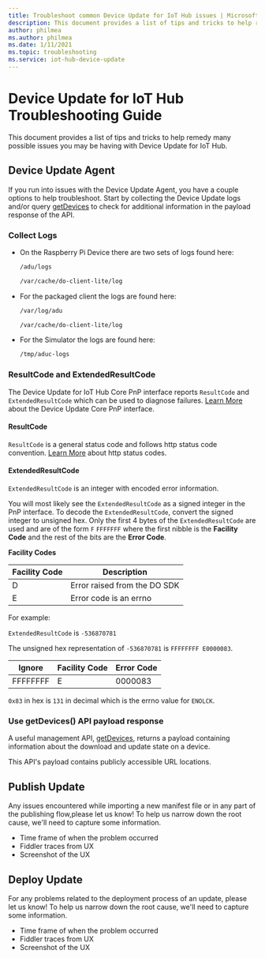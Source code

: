 ```yaml
---
title: Troubleshoot common Device Update for IoT Hub issues | Microsoft Docs
description: This document provides a list of tips and tricks to help remedy many possible issues you may be having with Device Update for IoT Hub.
author: philmea
ms.author: philmea
ms.date: 1/11/2021
ms.topic: troubleshooting
ms.service: iot-hub-device-update
---
```


# Device Update for IoT Hub Troubleshooting Guide

This document provides a list of tips and tricks to help remedy many possible
issues you may be having with Device Update for IoT Hub.

## Device Update Agent

If you run into issues with the Device Update Agent, you have a couple options to help
troubleshoot.  Start by collecting the Device Update logs and/or query
[getDevices]() to check for
additional information in the payload response of the API.

### Collect Logs

* On the Raspberry Pi Device there are two sets of logs found here:

    ```markdown
    /adu/logs
    ```

    ```markdown
    /var/cache/do-client-lite/log
    ```

* For the packaged client the logs are found here:

    ```markdown
    /var/log/adu
    ```

    ```markdown
    /var/cache/do-client-lite/log
    ```

* For the Simulator the logs are found here:

    ```markdown
    /tmp/aduc-logs
    ```

### ResultCode and ExtendedResultCode

The Device Update for IoT Hub Core PnP interface reports `ResultCode` and
`ExtendedResultCode` which can be used to diagnose failures. [Learn
More](device-update-plug-and-play.md) about the Device Update Core PnP interface.

#### ResultCode

`ResultCode` is a general status code and follows http status code convention.
[Learn More](https://www.w3.org/Protocols/rfc2616/rfc2616-sec10.html) about http
status codes.

#### ExtendedResultCode

`ExtendedResultCode` is an integer with encoded error information.

You will most likely see the `ExtendedResultCode` as a signed integer in the PnP
interface. To decode the `ExtendedResultCode`, convert the signed integer to
unsigned hex. Only the first 4 bytes of the `ExtendedResultCode` are used and
are of the form `F` `FFFFFFF` where the first nibble is the **Facility Code** and
the rest of the bits are the **Error Code**.

**Facility Codes**

| Facility Code     | Description  |
|-------------------|--------------|
| D                 | Error raised from the DO SDK|
| E                 | Error code is an errno |


For example:

`ExtendedResultCode` is `-536870781`

The unsigned hex representation of `-536870781` is `FFFFFFFF E0000083`.

| Ignore    | Facility Code  | Error Code   |
|-----------|----------------|--------------|
| FFFFFFFF  | E              | 0000083      |

`0x83` in hex is `131` in decimal which is the errno value for `ENOLCK`.

### Use getDevices() API payload response

A useful management API,
[getDevices](), returns a payload
containing information about the download and update state on a device.

This API's payload contains publicly accessible URL locations.

## Publish Update

Any issues encountered while importing a new manifest file or in any part of the
publishing flow,please let us know!  To help us narrow down the root cause,
we'll need to capture some information.

* Time frame of when the problem occurred
* Fiddler traces from UX
* Screenshot of the UX

## Deploy Update

For any problems related to the deployment process of an update, please let us
know!  To help us narrow down the root cause, we'll need to capture some
information.

* Time frame of when the problem occurred
* Fiddler traces from UX
* Screenshot of the UX
